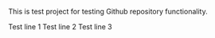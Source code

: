 This is test project for testing Github repository functionality.

Test line 1
Test line 2
Test line 3
